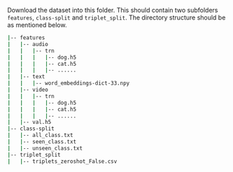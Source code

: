 Download the dataset into this folder. This should contain two subfolders `features`, `class-split` and `triplet_split`. The directory structure should be as mentioned below.

```bash
|-- features
|   |-- audio
|   |   |-- trn
|   |   |   |-- dog.h5
|   |   |   |-- cat.h5
|   |   |   |-- ......
|   |-- text
|   |   |-- word_embeddings-dict-33.npy
|   |-- video
|   |   |-- trn
|   |   |   |-- dog.h5
|   |   |   |-- cat.h5
|   |   |   |-- ......
|   |-- val.h5
|-- class-split
|   |-- all_class.txt
|   |-- seen_class.txt
|   |-- unseen_class.txt
|-- triplet_split
|   |-- triplets_zeroshot_False.csv
```